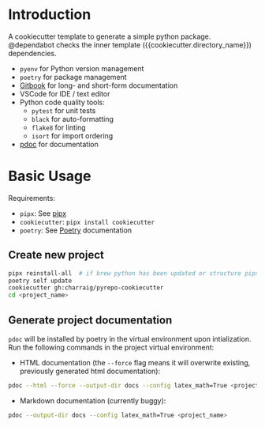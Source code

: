 # Introduction

A cookiecutter template to generate a simple python package. @dependabot checks the inner template ({{cookiecutter.directory_name}}) dependencies.

* `pyenv` for Python version management
* `poetry` for package management
* [Gitbook](https://www.gitbook.io) for long- and short-form documentation
* VSCode for IDE / text editor
* Python code quality tools:
    * `pytest` for unit tests
    * `black` for auto-formatting
    * `flake8` for linting
    * `isort` for import ordering
 * [pdoc](https://pdoc3.github.io/pdoc/) for documentation

# Basic Usage

Requirements:
* `pipx`: See [pipx](https://pypa.github.io/pipx/)
* `cookiecutter`: `pipx install cookiecutter`
* `poetry`: See [Poetry](https://www.python-poetry.org/docs) documentation

## Create new project

```bash
pipx reinstall-all  # if brew python has been updated or structure pipx as described [here](https://gabnotes.org/how-use-pipx-pyenv/)
poetry self update
cookiecutter gh:charraig/pyrepo-cookiecutter
cd <project_name>
```

## Generate project documentation

`pdoc` will be installed by poetry in the virtual environment upon intialization. Run the following commands in the project virtual environment:

* HTML documentation (the `--force` flag means it will overwrite existing, previously generated html documentation):
```bash
pdoc --html --force --output-dir docs --config latex_math=True <project_name>
```
* Markdown documentation (currently buggy):

```bash
pdoc --output-dir docs --config latex_math=True <project_name>
```
